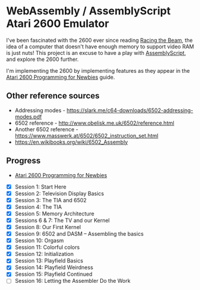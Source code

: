 # WebAssembly / AssemblyScript Atari 2600 Emulator 

I've been fascinated with the 2600 ever since reading [Racing the Beam](https://www.amazon.co.uk/Racing-Beam-Computer-Platform-Studies/dp/026201257X), the idea of a computer that doesn't have enough memory to support video RAM is just nuts! This project is an excuse to have a play with [AssemblyScript](https://docs.assemblyscript.org/), and explore the 2600 further.

I'm implementing the 2600 by implementing features as they appear in the [Atari 2600 Programming for Newbies](https://cdn.hackaday.io/files/1646277043401568/Atari_2600_Programming_for_Newbies_Revised_Edition.pdf) guide.

## Other reference sources
 
  - Addressing modes - https://slark.me/c64-downloads/6502-addressing-modes.pdf
  - 6502 reference - http://www.obelisk.me.uk/6502/reference.html
  - Another 6502 reference - https://www.masswerk.at/6502/6502_instruction_set.html
  - https://en.wikibooks.org/wiki/6502_Assembly

## Progress

 - [Atari 2600 Programming for Newbies](https://cdn.hackaday.io/files/1646277043401568/Atari_2600_Programming_for_Newbies_Revised_Edition.pdf)
  - [x] Session 1: Start Here
  - [x] Session 2: Television Display Basics
  - [x] Session 3: The TIA and 6502
  - [x] Session 4: The TIA
  - [x] Session 5: Memory Architecture
  - [x] Sessions 6 & 7: The TV and our Kernel
  - [x] Session 8: Our First Kernel
  - [x] Session 9: 6502 and DASM – Assembling the basics
  - [x] Session 10: Orgasm
  - [x] Session 11: Colorful colors
  - [x] Session 12: Initialization
  - [x] Session 13: Playfield Basics
  - [x] Session 14: Playfield Weirdness
  - [x] Session 15: Playfield Continued
  - [ ] Session 16: Letting the Assembler Do the Work
